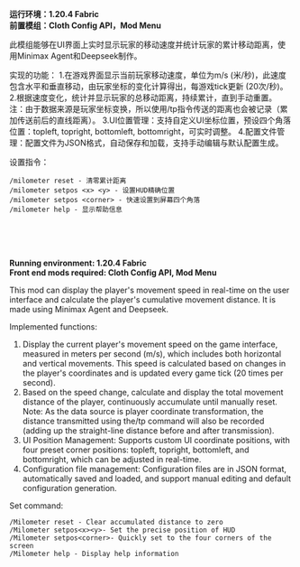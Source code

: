 **运行环境：1.20.4 Fabric<br>
前置模组：Cloth Config API，Mod Menu**

此模组能够在UI界面上实时显示玩家的移动速度并统计玩家的累计移动距离，使用Minimax Agent和Deepseek制作。

实现的功能：
1.在游戏界面显示当前玩家移动速度，单位为m/s (米/秒)，此速度包含水平和垂直移动，由玩家坐标的变化计算得出，每游戏tick更新 (20次/秒)。
2.根据速度变化，统计并显示玩家的总移动距离，持续累计，直到手动重置。
注：由于数据来源是玩家坐标变换，所以使用/tp指令传送的距离也会被记录（累加传送前后的直线距离）。
3.UI位置管理：支持自定义UI坐标位置，预设四个角落位置：topleft, topright, bottomleft, bottomright，可实时调整。
4.配置文件管理：配置文件为JSON格式，自动保存和加载，支持手动编辑与默认配置生成。

设置指令：
```
/milometer reset - 清零累计距离
/milometer setpos <x> <y> - 设置HUD精确位置
/milometer setpos <corner> - 快速设置到屏幕四个角落
/milometer help - 显示帮助信息
```
<br>
<br>
<br>

**Running environment: 1.20.4 Fabric<br>
Front end mods required: Cloth Config API, Mod Menu**

This mod can display the player's movement speed in real-time on the user interface and calculate the player's cumulative movement distance. It is made using Minimax Agent and Deepseek.

Implemented functions:
1. Display the current player's movement speed on the game interface, measured in meters per second (m/s), which includes both horizontal and vertical movements. This speed is calculated based on changes in the player's coordinates and is updated every game tick (20 times per second).
2. Based on the speed change, calculate and display the total movement distance of the player, continuously accumulate until manually reset.
Note: As the data source is player coordinate transformation, the distance transmitted using the/tp command will also be recorded (adding up the straight-line distance before and after transmission).
3. UI Position Management: Supports custom UI coordinate positions, with four preset corner positions: topleft, topright, bottomleft, and bottomright, which can be adjusted in real-time.
4. Configuration file management: Configuration files are in JSON format, automatically saved and loaded, and support manual editing and default configuration generation.

Set command:
```
/Milometer reset - Clear accumulated distance to zero
/Milometer setpos<x><y>- Set the precise position of HUD
/Milometer setpos<corner>- Quickly set to the four corners of the screen
/Milometer help - Display help information
```
